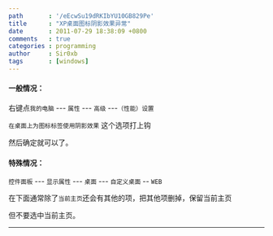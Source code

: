 ```yaml
---
path       : '/eEcwSu19dRKIbYU10GB829Pe'
title      : "XP桌面图标阴影效果异常"
date       : 2011-07-29 18:38:09 +0800
comments   : true
categories : programming
author     : Sir0xb
tags       : [windows]
---
```


#### 一般情况：

右键点`我的电脑` --- `属性` --- `高级` ---`（性能）设置`

`在桌面上为图标标签使用阴影效果` 这个选项打上钩

然后确定就可以了。

#### 特殊情况：

`控件面板` --- `显示属性` --- `桌面` --- `自定义桌面` -- `WEB`

在下面通常除了`当前主页`还会有其他的项，把其他项删掉，保留当前主页

但不要选中当前主页。

***
